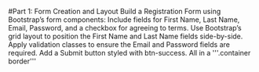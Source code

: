 #Part 1: Form Creation and Layout
Build a Registration Form using Bootstrap’s form components:
  Include fields for First Name, Last Name, Email, Password, and a checkbox for agreeing to terms.
  Use Bootstrap’s grid layout to position the First Name and Last Name fields side-by-side.
  Apply validation classes to ensure the Email and Password fields are required.
  Add a Submit button styled with btn-success.
  All in a '''.container border'''
  
